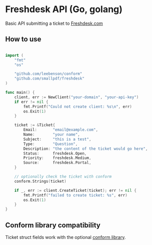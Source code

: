 # Freshdesk API (Go, golang)

Basic API submitting a ticket to [Freshdesk.com](https://freshdesk.com)

## How to use

```go

import (
	"fmt"
	"os"

	"github.com/leebenson/conform"
	"github.com/smallpdf/freshdesk"
)

func main() {
	client, err := NewClient("your-domain", "your-api-key")
	if err != nil {
		fmt.Printf("Could not create client: %s\n", err)
		os.Exit(1)
	}

	ticket := &Ticket{
		Email:       "email@example.com",
		Name:        "your name",
		Subject:     "this is a test",
		Type:        "Question",
		Description: "the content of the ticket would go here",
		Status:      freshdesk.Open,
		Priority:    freshdesk.Medium,
		Source:      freshdesk.Portal,
	}

	// optionally check the ticket with conform
	conform.Strings(ticket)

	if _, err := client.CreateTicket(ticket); err != nil {
		fmt.Printf("failed to create ticket: %s", err)
		os.Exit(1)
	}
}

```

## Conform library compatibility

Ticket struct fields work with the optional [conform library](https://github.com/leebenson/conform).
